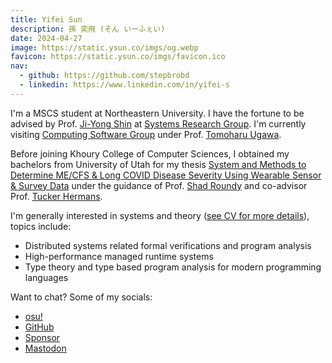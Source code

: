```yaml
---
title: Yifei Sun
description: 孫 奕飛 (そん いーふぇい)
date: 2024-04-27
image: https://static.ysun.co/imgs/og.webp
favicon: https://static.ysun.co/imgs/favicon.ico
nav:
  - github: https://github.com/stepbrobd
  - linkedin: https://www.linkedin.com/in/yifei-s
---
```


I'm a MSCS student at Northeastern University.
I have the fortune to be advised by Prof. [Ji-Yong Shin](https://www.jiyongshin.info) at [Systems Research Group](https://srg.khoury.northeastern.edu).
I'm currently visiting [Computing Software Group](https://www.csg.ci.i.u-tokyo.ac.jp/en) under Prof. [Tomoharu Ugawa](https://tugawa.github.io/index-e.html).

Before joining Khoury College of Computer Sciences, I obtained my bachelors from University of Utah for my thesis
[System and Methods to Determine ME/CFS & Long COVID Disease Severity Using Wearable Sensor & Survey Data](https://static.ysun.co/pdfs/bt.pdf)
under the guidance of Prof. [Shad Roundy](https://iss.mech.utah.edu/shad-roundy) and co-advisor Prof.
[Tucker Hermans](https://robot-learning.cs.utah.edu/thermans).

I'm generally interested in systems and theory ([see CV for more details](https://ysun.co/pdfs/cv.pdf)), topics include:

- Distributed systems related formal verifications and program analysis
- High-performance managed runtime systems
- Type theory and type based program analysis for modern programming languages

Want to chat? Some of my socials:

<ul>
  <li><a href="/osu">osu!</a></li>
  <li><a href="/github">GitHub</a></li>
  <li><a href="/sponsor">Sponsor</a></li>
  <li><a rel="me" href="https://mas.to/@ysun">Mastodon</a></li>
</ul>
